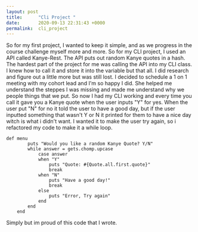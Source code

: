 ```yaml
---
layout: post
title:      "Cli Project "
date:       2020-09-13 22:31:43 +0000
permalink:  cli_project
---
```



So for my first project, I wanted to keep it simple, and as we progress in the course challenge myself more and more. So for my CLI project, I used an API called Kanye-Rest. The API puts out random Kanye quotes in a hash. The hardest part of the project for me was calling the API  into my CLI class. I knew how to call it and store it into the variable but that all. I did research and figure out a little more but was still lost. I decided to schedule a 1 on 1 meeting with my cohort lead and I'm so happy I did.
She helped me understand the steppes I was missing and made me understand why we people things that we put. So now I had my CLI working and every time you call it gave you a Kanye quote when the user inputs "Y" for yes. When the user put "N" for no it told the user to have a good day, but if the user inputted something that wasn't Y or N it printed for them to have a nice day witch is what i didn't want. I wanted it to make the user try again, so i refactored my code to make it a while loop.

```
def menu
        puts "Would you like a random Kanye Quote? Y/N"
        while answer = gets.chomp.upcase
            case answer
            when "Y"
                puts "Quote: #{Quote.all.first.quote}"
                break
            when "N"
                puts "Have a good day!"
                break
            else 
                puts "Error, Try again"
            end
        end
    end
```

Simply but im proud of this code that I wrote.
